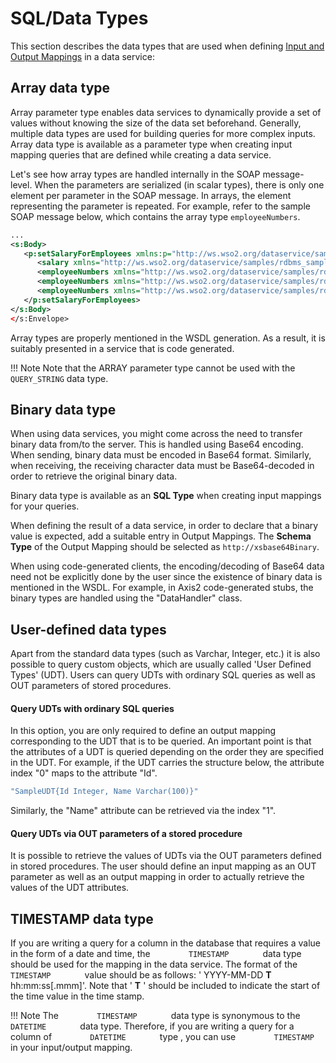# SQL/Data Types

This section describes the data types that are used when defining [Input and Output Mappings]({{base_path}}/reference/synapse-properties/data-services/query-parameters) in a data service:

## Array data type

Array parameter type enables data services to dynamically provide a set
of values without knowing the size of the data set beforehand.
Generally, multiple data types are used for building queries for more
complex inputs. Array data type is available as a parameter type when
creating input mapping queries that are defined while creating a data
service.  

Let's see how array types are handled internally in the SOAP
message-level. When the parameters are serialized (in scalar types),
there is only one element per parameter in the SOAP message. In arrays,
the element representing the parameter is repeated. For example, refer
to the sample SOAP message below, which contains the array type
`employeeNumbers`.

```xml
...
<s:Body>
   <p:setSalaryForEmployees xmlns:p="http://ws.wso2.org/dataservice/samples/rdbms_sample">
      <salary xmlns="http://ws.wso2.org/dataservice/samples/rdbms_sample">15000</salary>
      <employeeNumbers xmlns="http://ws.wso2.org/dataservice/samples/rdbms_sample">1002</employeeNumbers>
      <employeeNumbers xmlns="http://ws.wso2.org/dataservice/samples/rdbms_sample">2014</employeeNumbers>
      <employeeNumbers xmlns="http://ws.wso2.org/dataservice/samples/rdbms_sample">4411</employeeNumbers>
   </p:setSalaryForEmployees>
</s:Body>
</s:Envelope>
```

Array types are properly mentioned in the WSDL generation. As a result,
it is suitably presented in a service that is code generated.

!!! Note
	Note that the ARRAY parameter type cannot be used with the `QUERY_STRING` data type.

## Binary data type

When using data services, you might come across the need to transfer binary
data from/to the server. This is handled using Base64 encoding. When
sending, binary data must be encoded in Base64 format. Similarly, when
receiving, the receiving character data must be Base64-decoded in order
to retrieve the original binary data.

Binary data type is available as an **SQL Type** when creating input
mappings for your queries.

When defining the result of a data service, in order to declare that a
binary value is expected, add a suitable entry in Output Mappings. The
**Schema Type** of the Output Mapping should be selected as `http://xsbase64Binary`.

When using code-generated clients, the encoding/decoding of Base64 data
need not be explicitly done by the user since the existence of binary
data is mentioned in the WSDL. For example, in Axis2 code-generated
stubs, the binary types are handled using the "DataHandler" class.

## User-defined data types

Apart from the standard data types (such as Varchar, Integer, etc.) it is also possible to query custom objects, which are usually called 'User Defined Types' (UDT). Users can query UDTs
with ordinary SQL queries as well as OUT parameters of stored procedures.

#### Query UDTs with ordinary SQL queries 

In this option, you are only required to define an output mapping
corresponding to the UDT that is to be queried. An important point is that the
attributes of a UDT is queried depending on the order they are specified
in the UDT. For example, if the UDT carries the structure below, the
attribute index "0" maps to the attribute "Id".  

```bash
"SampleUDT{Id Integer, Name Varchar(100)}"
```

Similarly, the "Name" attribute can be retrieved via the index "1".

#### Query UDTs via OUT parameters of a stored procedure 

It is possible to retrieve the values of UDTs via the OUT parameters
defined in stored procedures. The user should define an input mapping as
an OUT parameter as well as an output mapping in order to actually
retrieve the values of the UDT attributes.   

## TIMESTAMP data type

If you are writing a query for a column in the database that requires a
value in the form of a date and time, the `         TIMESTAMP        `
data type should be used for the mapping in the data service. The format
of the `         TIMESTAMP        ` value should be as follows: '
YYYY-MM-DD **T** hh:mm:ss\[.mmm\]'. Note that ' **T** ' should be
included to indicate the start of the time value in the time stamp.

!!! Note
    The `         TIMESTAMP        ` data type is synonymous to the `         DATETIME        ` data type. Therefore, if you are writing a query for a column of `         DATETIME        ` type , you can use `         TIMESTAMP        ` in your input/output mapping.